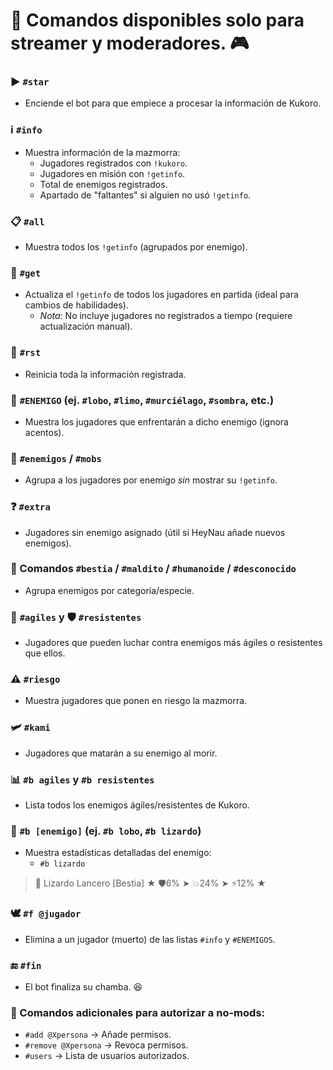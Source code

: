 # 📜 Comandos disponibles solo para streamer y moderadores. 🎮  

### ▶️ `#star`  
- Enciende el bot para que empiece a procesar la información de Kukoro.  

### ℹ️ `#info`  
- Muestra información de la mazmorra:  
  - Jugadores registrados con `!kukoro`.  
  - Jugadores en misión con `!getinfo`.  
  - Total de enemigos registrados.  
  - Apartado de "faltantes" si alguien no usó `!getinfo`.  

### 📋 `#all`  
- Muestra todos los `!getinfo` (agrupados por enemigo).  

### 🔄 `#get`  
- Actualiza el `!getinfo` de todos los jugadores en partida (ideal para cambios de habilidades).  
  - *Nota:* No incluye jugadores no registrados a tiempo (requiere actualización manual).  

### 🔄 `#rst`  
- Reinicia toda la información registrada.  

### 🎯 `#ENEMIGO` (ej. `#lobo`, `#limo`, `#murciélago`, `#sombra`, etc.)  
- Muestra los jugadores que enfrentarán a dicho enemigo (ignora acentos).  

### 👾 `#enemigos` / `#mobs`  
- Agrupa a los jugadores por enemigo *sin* mostrar su `!getinfo`.  

### ❓ `#extra`  
- Jugadores sin enemigo asignado (útil si HeyNau añade nuevos enemigos).  

### 📜 Comandos `#bestia` / `#maldito` / `#humanoide` / `#desconocido`  
- Agrupa enemigos por categoría/especie.  

### 🏃 `#agiles` y 🛡️ `#resistentes`  
- Jugadores que pueden luchar contra enemigos más ágiles o resistentes que ellos.  

### ⚠️ `#riesgo`  
- Muestra jugadores que ponen en riesgo la mazmorra.  

### 🛩️ `#kami`  
- Jugadores que matarán a su enemigo al morir.  

### 📊 `#b agiles` y `#b resistentes`  
- Lista todos los enemigos ágiles/resistentes de Kukoro.  

### 📌 `#b [enemigo]` (ej. `#b lobo`, `#b lizardo`)  
- Muestra estadísticas detalladas del enemigo:  
    - `#b lizardo`  
>🦎 Lizardo Lancero [Bestia] ★ 🛡️6% ➤ 💥24% ➤ ⚡12% ★


### 🕊️ `#f @jugador`  
- Elimina a un jugador (muerto) de las listas `#info` y `#ENEMIGOS`.  

### 🔚 `#fin`  
- El bot finaliza su chamba. 😆  

### 🔐 Comandos adicionales para autorizar a no-mods:  
- `#add @Xpersona` → Añade permisos.  
- `#remove @Xpersona` → Revoca permisos.  
- `#users` → Lista de usuarios autorizados.  
